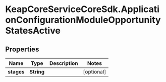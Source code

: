 # KeapCoreServiceCoreSdk.ApplicationConfigurationModuleOpportunityStatesActive

## Properties

Name | Type | Description | Notes
------------ | ------------- | ------------- | -------------
**stages** | **String** |  | [optional] 


